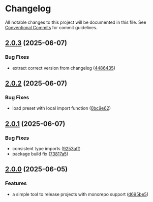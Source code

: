 # Changelog

All notable changes to this project will be documented in this file.
See [Conventional Commits](https://conventionalcommits.org) for commit guidelines.

## [2.0.3](https://github.com/TrigenSoftware/simple-release/compare/v2.0.2...v2.0.3) (2025-06-07)

### Bug Fixes

* extract correct version from changelog ([4486435](https://github.com/TrigenSoftware/simple-release/commit/44864354dcf9522782c40a21ab19874a00265e9d))

## [2.0.2](https://github.com/TrigenSoftware/simple-release/compare/v2.0.1...v2.0.2) (2025-06-07)

### Bug Fixes

* load preset with local import function ([0bc9e62](https://github.com/TrigenSoftware/simple-release/commit/0bc9e62aa2386446760a7d4790765ce0ce4d2096))

## [2.0.1](https://github.com/TrigenSoftware/simple-release/compare/v2.0.0...v2.0.1) (2025-06-07)

### Bug Fixes

* consistent type imports ([9253aff](https://github.com/TrigenSoftware/simple-release/commit/9253aff53c9a232661d694f13728217d003fec25))
* package build fix ([73817a5](https://github.com/TrigenSoftware/simple-release/commit/73817a5d03ffdae1fbaae38faed18f32f1fbbefd))

## [2.0.0](https://github.com/TrigenSoftware/simple-release/compare/v1.0.0...v2.0.0) (2025-06-05)

### Features

* a simple tool to release projects with monorepo support ([d695be5](https://github.com/TrigenSoftware/simple-release/commit/d695be51e9e0fdf12acfb86a8d0cefe802012271))
